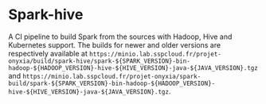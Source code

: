 # Spark-hive

A CI pipeline to build Spark from the sources with Hadoop, Hive and Kubernetes support. The builds for newer and older versions are respectively available at `https://minio.lab.sspcloud.fr/projet-onyxia/build/spark-hive/spark-${SPARK_VERSION}-bin-hadoop-${HADOOP_VERSION}-hive-${HIVE_VERSION}-java-${JAVA_VERSION}.tgz` and `https://minio.lab.sspcloud.fr/projet-onyxia/spark-build/spark-${SPARK_VERSION}-bin-hadoop-${HADOOP_VERSION}-hive-${HIVE_VERSION}-java-${JAVA_VERSION}.tgz`. 
